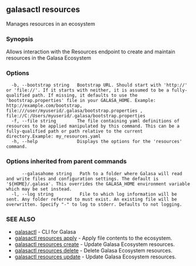 ## galasactl resources

Manages resources in an ecosystem

### Synopsis

Allows interaction with the Resources endpoint to create and maintain resources in the Galasa Ecosystem

### Options

```
  -b, --bootstrap string   Bootstrap URL. Should start with 'http://' or 'file://'. If it starts with neither, it is assumed to be a fully-qualified path. If missing, it defaults to use the 'bootstrap.properties' file in your GALASA_HOME. Example: http://example.com/bootstrap, file:///user/myuserid/.galasa/bootstrap.properties , file://C:/Users/myuserid/.galasa/bootstrap.properties
  -f, --file string        The file containing yaml definitions of resources to be applied manipulated by this command. This can be a fully-qualified path or path relative to the current directory.Example: my_resources.yaml
  -h, --help               Displays the options for the 'resources' command.
```

### Options inherited from parent commands

```
      --galasahome string   Path to a folder where Galasa will read and write files and configuration settings. The default is '${HOME}/.galasa'. This overrides the GALASA_HOME environment variable which may be set instead.
  -l, --log string          File to which log information will be sent. Any folder referred to must exist. An existing file will be overwritten. Specify "-" to log to stderr. Defaults to not logging.
```

### SEE ALSO

* [galasactl](galasactl.md)	 - CLI for Galasa
* [galasactl resources apply](galasactl_resources_apply.md)	 - Apply file contents to the ecosystem.
* [galasactl resources create](galasactl_resources_create.md)	 - Update Galasa Ecosystem resources.
* [galasactl resources delete](galasactl_resources_delete.md)	 - Delete Galasa Ecosystem resources.
* [galasactl resources update](galasactl_resources_update.md)	 - Update Galasa Ecosystem resources.

